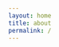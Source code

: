 ```yaml
---
layout: home
title: about
permalink: /
---
```

<!-- # Welcome to the Language and Cognition Lab at Stanford! -->
<!-- <br>
<img src="images/carousel/cocosummer2019.jpg"
     alt="Markdown Monster icon"
     style="height: 350px;
            display: block;
            margin-left: auto;
            margin-right: auto;
            max-width: 550px;" />
<br>
<br>
<br>
<br> -->

